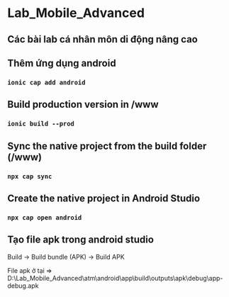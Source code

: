 # Lab_Mobile_Advanced

## Các bài lab cá nhân môn di động nâng cao

## Thêm ứng dụng android

### `ionic cap add android`

## Build production version in /www

### `ionic build --prod`

## Sync the native project from the build folder (/www)

### `npx cap sync`

## Create the native project in Android Studio

### `npx cap open android`

## Tạo file apk trong android studio

Build -> Build bundle (APK) -> Build APK

File apk ở tại => D:\Lab_Mobile_Advanced\atm\android\app\build\outputs\apk\debug\app-debug.apk
